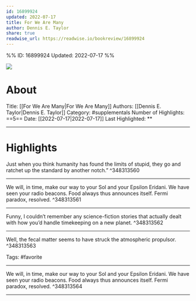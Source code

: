 ```yaml
---
id: 16899924
updated: 2022-07-17
title: For We Are Many
author: Dennis E. Taylor
share: true
readwise_url: https://readwise.io/bookreview/16899924
---
```


%%
ID: 16899924
Updated: 2022-07-17
%%

![]( https://images-na.ssl-images-amazon.com/images/I/51vg-ZCrGnL._SL500_.jpg)

# About
Title: [[For We Are Many|For We Are Many]]
Authors: [[Dennis E. Taylor|Dennis E. Taylor]]
Category: #supplementals
Number of Highlights: ==5==
Date: [[2022-07-17|2022-07-17]]
Last Highlighted: **

---

# Highlights

Just when you think humanity has found the limits of stupid, they go and ratchet up the standard by another notch.” ^348313560

---
We will, in time, make our way to your Sol and your Epsilon Eridani. We have seen your radio beacons. Food always thus announces itself. Fermi paradox, resolved. ^348313561

---
Funny, I couldn’t remember any science-fiction stories that actually dealt with how you’d handle timekeeping on a new planet. ^348313562

---
Well, the fecal matter seems to have struck the atmospheric propulsor. ^348313563

Tags: #favorite

---
We will, in time, make our way to your Sol and your Epsilon Eridani. We have seen your radio beacons. Food always thus announces itself. Fermi paradox, resolved. ^348313564

---